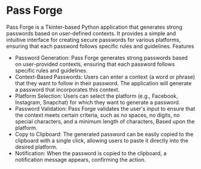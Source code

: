 # Pass Forge
Pass Forge is a Tkinter-based Python application that generates strong passwords based on user-defined contexts. It provides a simple and intuitive interface for creating secure passwords for various platforms, ensuring that each password follows specific rules and guidelines.
Features
* Password Generation: Pass Forge generates strong passwords based on user-provided contexts, ensuring that each password follows specific rules and guidelines.
* Context-Based Passwords: Users can enter a context (a word or phrase) that they want to follow in their password. The application will generate a password that incorporates this context.
* Platform Selection: Users can select the platform (e.g., Facebook, Instagram, Snapchat) for which they want to generate a password.
* Password Validation: Pass Forge validates the user's input to ensure that the context meets certain criteria, such as no spaces, no digits, no special characters, and a minimum length of  characters, Based upon the platform.
* Copy to Clipboard: The generated password can be easily copied to the clipboard with a single click, allowing users to paste it directly into the desired platform.
* Notification: When the password is copied to the clipboard, a notification message appears, confirming the action.

